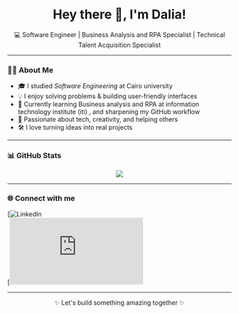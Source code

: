 <h1 align="center">Hey there 👋, I'm Dalia!</h1>

<p align="center">
  💻 Software Engineer | Business Analysis and RPA Specialist  | Technical Talent Acquisition Specialist
</p>

---

### 👩‍💻 About Me

- 🎓 I studied *Software Engineering* at Cairo university 
- 💡 I enjoy solving problems & building user-friendly interfaces
- 🌱 Currently learning Business analysis and RPA at information technology institute (iti) , and sharpening my GitHub workflow
- 🎯 Passionate about tech, creativity, and helping others
- 🛠 I love turning ideas into real projects

---

### 📊 GitHub Stats

<p align="center">
  <img src="https://github-readme-stats.vercel.app/api?username=DaliaGamal11&show_icons=true&theme=radical" />
</p>

---

### 🌐 Connect with me

[![LinkedIn](https://www.linkedin.com/in/dalia-gamal-a95092232/)  
[![Portfolio](https://daliagamal11.github.io/index.html)

---

<p align="center">✨ Let's build something amazing together ✨</p>
